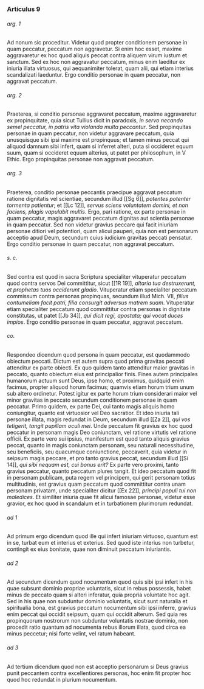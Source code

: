 ### Articulus 9

###### arg. 1
Ad nonum sic proceditur. Videtur quod propter conditionem personae in quam peccatur, peccatum non aggravetur. Si enim hoc esset, maxime aggravaretur ex hoc quod aliquis peccat contra aliquem virum iustum et sanctum. Sed ex hoc non aggravatur peccatum, minus enim laeditur ex iniuria illata virtuosus, qui aequanimiter tolerat, quam alii, qui etiam interius scandalizati laeduntur. Ergo conditio personae in quam peccatur, non aggravat peccatum.

###### arg. 2
Praeterea, si conditio personae aggravaret peccatum, maxime aggravaretur ex propinquitate, quia sicut Tullius dicit in paradoxis, *in servo necando semel peccatur, in patris vita violanda multa peccantur*. Sed propinquitas personae in quam peccatur, non videtur aggravare peccatum, quia unusquisque sibi ipsi maxime est propinquus; et tamen minus peccat qui aliquod damnum sibi infert, quam si inferret alteri, puta si occideret equum suum, quam si occideret equum alterius, ut patet per philosophum, in V Ethic. Ergo propinquitas personae non aggravat peccatum.

###### arg. 3
Praeterea, conditio personae peccantis praecipue aggravat peccatum ratione dignitatis vel scientiae, secundum illud [[Sg 6]], *potentes potenter tormenta patientur*; et [[Lc 12]], *servus sciens voluntatem domini, et non faciens, plagis vapulabit multis*. Ergo, pari ratione, ex parte personae in quam peccatur, magis aggravaret peccatum dignitas aut scientia personae in quam peccatur. Sed non videtur gravius peccare qui facit iniuriam personae ditiori vel potentiori, quam alicui pauperi, quia non est personarum acceptio apud Deum, secundum cuius iudicium gravitas peccati pensatur. Ergo conditio personae in quam peccatur, non aggravat peccatum.

###### s. c.
Sed contra est quod in sacra Scriptura specialiter vituperatur peccatum quod contra servos Dei committitur, sicut [[1R 19]], *altaria tua destruxerunt, et prophetas tuos occiderunt gladio*. Vituperatur etiam specialiter peccatum commissum contra personas propinquas, secundum illud Mich. VII, *filius contumeliam facit patri, filia consurgit adversus matrem suam*. Vituperatur etiam specialiter peccatum quod committitur contra personas in dignitate constitutas, ut patet [[Jb 34]], *qui dicit regi, apostata; qui vocat duces impios*. Ergo conditio personae in quam peccatur, aggravat peccatum.

###### co.
Respondeo dicendum quod persona in quam peccatur, est quodammodo obiectum peccati. Dictum est autem supra quod prima gravitas peccati attenditur ex parte obiecti. Ex quo quidem tanto attenditur maior gravitas in peccato, quanto obiectum eius est principalior finis. Fines autem principales humanorum actuum sunt Deus, ipse homo, et proximus, quidquid enim facimus, propter aliquod horum facimus; quamvis etiam horum trium unum sub altero ordinetur. Potest igitur ex parte horum trium considerari maior vel minor gravitas in peccato secundum conditionem personae in quam peccatur. Primo quidem, ex parte Dei, cui tanto magis aliquis homo coniungitur, quanto est virtuosior vel Deo sacratior. Et ideo iniuria tali personae illata, magis redundat in Deum, secundum illud [[Za 2]], *qui vos tetigerit, tangit pupillam oculi mei*. Unde peccatum fit gravius ex hoc quod peccatur in personam magis Deo coniunctam, vel ratione virtutis vel ratione officii. Ex parte vero sui ipsius, manifestum est quod tanto aliquis gravius peccat, quanto in magis coniunctam personam, seu naturali necessitudine, seu beneficiis, seu quacumque coniunctione, peccaverit, quia videtur in seipsum magis peccare, et pro tanto gravius peccat, secundum illud [[Si 14]], *qui sibi nequam est, cui bonus erit?* Ex parte vero proximi, tanto gravius peccatur, quanto peccatum plures tangit. Et ideo peccatum quod fit in personam publicam, puta regem vel principem, qui gerit personam totius multitudinis, est gravius quam peccatum quod committitur contra unam personam privatam, unde specialiter dicitur [[Ex 22]], *principi populi tui non maledices*. Et similiter iniuria quae fit alicui famosae personae, videtur esse gravior, ex hoc quod in scandalum et in turbationem plurimorum redundat.

###### ad 1
Ad primum ergo dicendum quod ille qui infert iniuriam virtuoso, quantum est in se, turbat eum et interius et exterius. Sed quod iste interius non turbetur, contingit ex eius bonitate, quae non diminuit peccatum iniuriantis.

###### ad 2
Ad secundum dicendum quod nocumentum quod quis sibi ipsi infert in his quae subsunt dominio propriae voluntatis, sicut in rebus possessis, habet minus de peccato quam si alteri inferatur, quia propria voluntate hoc agit. Sed in his quae non subduntur dominio voluntatis, sicut sunt naturalia et spiritualia bona, est gravius peccatum nocumentum sibi ipsi inferre, gravius enim peccat qui occidit seipsum, quam qui occidit alterum. Sed quia res propinquorum nostrorum non subduntur voluntatis nostrae dominio, non procedit ratio quantum ad nocumenta rebus illorum illata, quod circa ea minus peccetur; nisi forte velint, vel ratum habeant.

###### ad 3
Ad tertium dicendum quod non est acceptio personarum si Deus gravius punit peccantem contra excellentiores personas, hoc enim fit propter hoc quod hoc redundat in plurium nocumentum.

